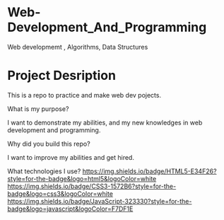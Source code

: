 # Web-Development_And_Programming
Web developmemt , Algorithms, Data Structures

# Project Desription 
This is a repo to practice and make web dev pojects.

What is my purpose?

I want to demonstrate my abilities, and my new knowledges in web development and programming.

Why did you build this repo?

I want to improve my abilities and get hired.

What technologies I use?
https://img.shields.io/badge/HTML5-E34F26?style=for-the-badge&logo=html5&logoColor=white
https://img.shields.io/badge/CSS3-1572B6?style=for-the-badge&logo=css3&logoColor=white
https://img.shields.io/badge/JavaScript-323330?style=for-the-badge&logo=javascript&logoColor=F7DF1E


